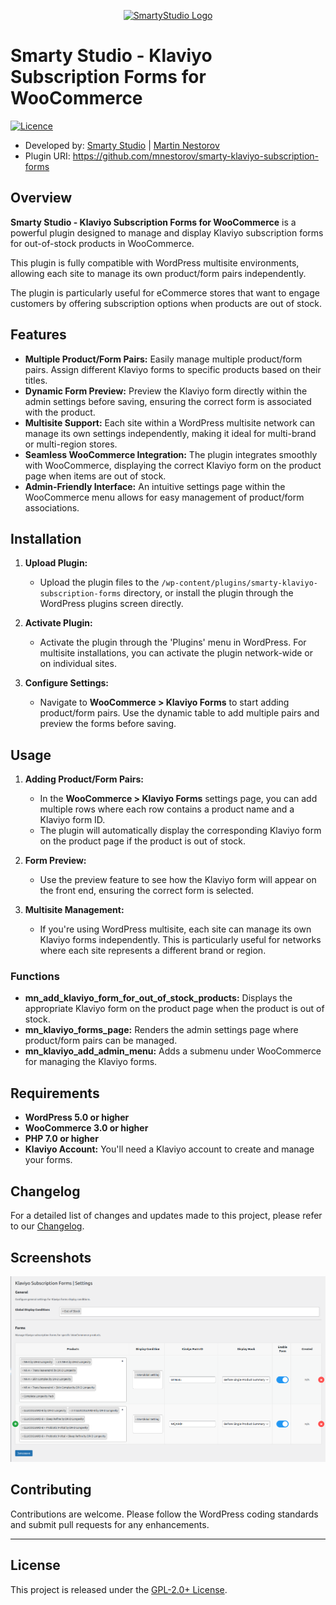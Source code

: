 <p align="center"><a href="https://smartystudio.net" target="_blank"><img src="https://smartystudio.net/wp-content/uploads/2023/06/smarty-green-logo-small.png" width="100" alt="SmartyStudio Logo"></a></p>

# Smarty Studio - Klaviyo Subscription Forms for WooCommerce

[![Licence](https://img.shields.io/badge/LICENSE-GPL2.0+-blue)](./LICENSE)

- Developed by: [Smarty Studio](https://smartystudio.net) | [Martin Nestorov](https://github.com/mnestorov)
- Plugin URI: https://github.com/mnestorov/smarty-klaviyo-subscription-forms

## Overview

**Smarty Studio - Klaviyo Subscription Forms for WooCommerce** is a powerful plugin designed to manage and display Klaviyo subscription forms for out-of-stock products in WooCommerce. 

This plugin is fully compatible with WordPress multisite environments, allowing each site to manage its own product/form pairs independently. 

The plugin is particularly useful for eCommerce stores that want to engage customers by offering subscription options when products are out of stock.

## Features

- **Multiple Product/Form Pairs:** Easily manage multiple product/form pairs. Assign different Klaviyo forms to specific products based on their titles.
- **Dynamic Form Preview:** Preview the Klaviyo form directly within the admin settings before saving, ensuring the correct form is associated with the product.
- **Multisite Support:** Each site within a WordPress multisite network can manage its own settings independently, making it ideal for multi-brand or multi-region stores.
- **Seamless WooCommerce Integration:** The plugin integrates smoothly with WooCommerce, displaying the correct Klaviyo form on the product page when items are out of stock.
- **Admin-Friendly Interface:** An intuitive settings page within the WooCommerce menu allows for easy management of product/form associations.

## Installation

1. **Upload Plugin:**
   - Upload the plugin files to the `/wp-content/plugins/smarty-klaviyo-subscription-forms` directory, or install the plugin through the WordPress plugins screen directly.

2. **Activate Plugin:**
   - Activate the plugin through the 'Plugins' menu in WordPress. For multisite installations, you can activate the plugin network-wide or on individual sites.

3. **Configure Settings:**
   - Navigate to **WooCommerce > Klaviyo Forms** to start adding product/form pairs. Use the dynamic table to add multiple pairs and preview the forms before saving.

## Usage

1. **Adding Product/Form Pairs:**
   - In the **WooCommerce > Klaviyo Forms** settings page, you can add multiple rows where each row contains a product name and a Klaviyo form ID.
   - The plugin will automatically display the corresponding Klaviyo form on the product page if the product is out of stock.

2. **Form Preview:**
   - Use the preview feature to see how the Klaviyo form will appear on the front end, ensuring the correct form is selected.

3. **Multisite Management:**
   - If you're using WordPress multisite, each site can manage its own Klaviyo forms independently. This is particularly useful for networks where each site represents a different brand or region.

### Functions

- **mn_add_klaviyo_form_for_out_of_stock_products:** Displays the appropriate Klaviyo form on the product page when the product is out of stock.
- **mn_klaviyo_forms_page:** Renders the admin settings page where product/form pairs can be managed.
- **mn_klaviyo_add_admin_menu:** Adds a submenu under WooCommerce for managing the Klaviyo forms.

## Requirements

- **WordPress 5.0 or higher**
- **WooCommerce 3.0 or higher**
- **PHP 7.0 or higher**
- **Klaviyo Account:** You'll need a Klaviyo account to create and manage your forms.

## Changelog

For a detailed list of changes and updates made to this project, please refer to our [Changelog](./CHANGELOG.md).

## Screenshots

![Screenshot](screenshots/screenshot-01.png)

## Contributing

Contributions are welcome. Please follow the WordPress coding standards and submit pull requests for any enhancements.

---

## License

This project is released under the [GPL-2.0+ License](http://www.gnu.org/licenses/gpl-2.0.txt).
